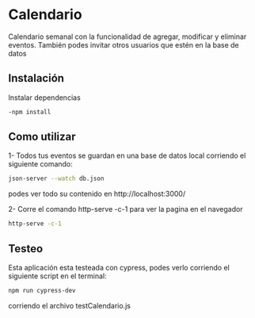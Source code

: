 # Calendario

Calendario semanal con la funcionalidad de agregar, modificar y eliminar eventos. También podes invitar otros usuarios que estén en la base de datos

## Instalación

Instalar dependencias

```bash
-npm install
```

## Como utilizar

1- Todos tus eventos se guardan en una base de datos local corriendo el siguiente comando:
```bash
json-server --watch db.json
```
podes ver todo su contenido en http://localhost:3000/

2- Corre el comando http-serve -c-1 para ver la pagina en el navegador

```bash
http-serve -c-1
```

## Testeo

Esta aplicación esta testeada con cypress, podes verlo corriendo el siguiente script en el terminal:

```bash
npm run cypress-dev
```
corriendo el archivo testCalendario.js